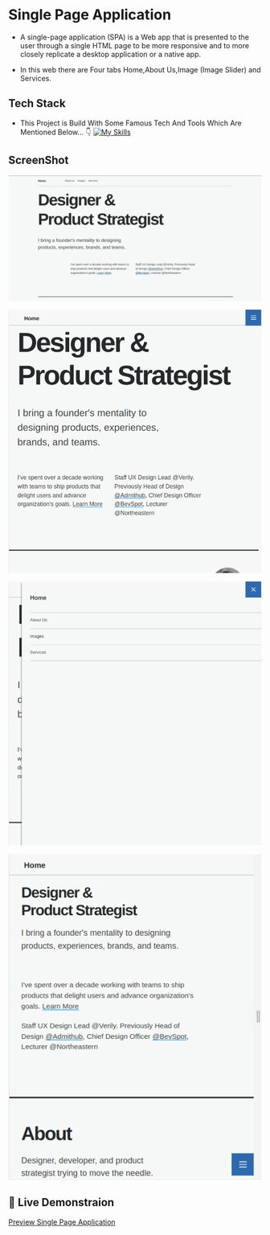 # Single Page Application

- A single-page application (SPA) is a Web app that is presented to the user through a single HTML page to be more responsive and to more closely replicate a desktop application or a native app.

- In this web there are Four tabs Home,About Us,Image (Image Slider) and Services.

## Tech Stack

- This Project is Build With Some Famous Tech And Tools Which Are Mentioned Below... 👇
  [![My Skills](https://skillicons.dev/icons?i=js,html,css,bootstrap,jquery,vscode,git,github)](https://skillicons.dev)

## ScreenShot

![SPA-1](./assets/images/SPA-1.png)

![SPA-2](./assets/images/SPA-2.png)

![SPA-3](./assets/images/SPA-3.png)

![SPA-4](./assets/images/SPA-4.png)

## 🚀 Live Demonstraion

[Preview Single Page Application](https://jupinsimform.github.io/lms-SPA/)
